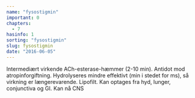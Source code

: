```yaml
---
name: "fysostigmin"
important: 0
chapters:
  - 7
hasinfo: 1
sorting: "fysostigmin"
slug: fysostigmin
date: "2016-06-05"
---
```


Intermediært virkende ACh-esterase-hæmmer (2-10 min). Antidot mod
atropinforgiftning. Hydrolyseres mindre effektivt (min i stedet for ms), så
virkning er længerevarende. Lipofilt. Kan optages fra hyd, lunger, conjunctiva
og GI. Kan nå CNS
